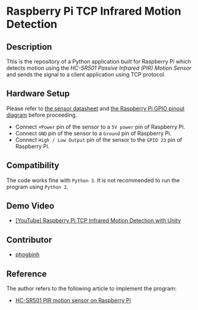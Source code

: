 # Raspberry Pi TCP Infrared Motion Detection
## Description
This is the repository of a Python application built for Raspberry Pi which detects motion using the *HC-SR501 Passive Infrared (PIR) Motion Sensor* and sends the signal to a client application using TCP protocol.

## Hardware Setup
Please refer to [the sensor datasheet](./docs/hc_sr501_pir_motion_sensor_datasheet.pdf) and [the Raspberry Pi GPIO pinout diagram](./docs/raspberry_pi_gpio_pinout_diagram.png) before proceeding.
* Connect `+Power` pin of the sensor to a `5V power` pin of Raspberry Pi.
* Connect `GND` pin of the sensor to a `Ground` pin of Raspberry Pi.
* Connect `High / Low Output` pin of the sensor to the `GPIO 23` pin of Raspberry Pi.

## Compatibility
The code works fine with `Python 3`. It is not recommended to run the program using `Python 2`.

## Demo Video
* [[YouTube] Raspberry Pi TCP Infrared Motion Detection with Unity](https://youtu.be/_uFyIu8G5lA)

## Contributor
* [phogbinh](https://github.com/phogbinh)

## Reference
The author refers to the following article to implement the program:
* [HC-SR501 PIR motion sensor on Raspberry Pi
](https://www.freva.com/2019/05/21/hc-sr501-pir-motion-sensor-on-raspberry-pi/)